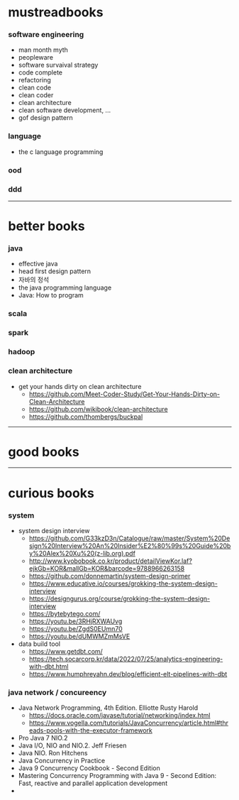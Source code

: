 # mustreadbooks

### software engineering
- man month myth
- peopleware
- software survaival strategy
- code complete
- refactoring
- clean code
- clean coder
- clean architecture
- clean software development, ...
- gof design pattern

### language
- the c language programming

### ood

### ddd

---

# better books

### java
- effective java
- head first design pattern
- 자바의 정석
- the java programming language
- Java: How to program

### scala

### spark

### hadoop


### clean architecture
- get your hands dirty on clean architecture
  - https://github.com/Meet-Coder-Study/Get-Your-Hands-Dirty-on-Clean-Architecture
  - https://github.com/wikibook/clean-architecture
  - https://github.com/thombergs/buckpal


---

# good books

---

# curious books

### system
- system design interview
  - https://github.com/G33kzD3n/Catalogue/raw/master/System%20Design%20Interview%20An%20Insider%E2%80%99s%20Guide%20by%20Alex%20Xu%20(z-lib.org).pdf
  - http://www.kyobobook.co.kr/product/detailViewKor.laf?ejkGb=KOR&mallGb=KOR&barcode=9788966263158
  - https://github.com/donnemartin/system-design-primer
  - https://www.educative.io/courses/grokking-the-system-design-interview
  - https://designgurus.org/course/grokking-the-system-design-interview
  - https://bytebytego.com/
  - https://youtu.be/3RHjRXWAUvg
  - https://youtu.be/ZgdS0EUmn70
  - https://youtu.be/dUMWMZmMsVE
- data build tool
  - https://www.getdbt.com/
  - https://tech.socarcorp.kr/data/2022/07/25/analytics-engineering-with-dbt.html
  - https://www.humphreyahn.dev/blog/efficient-elt-pipelines-with-dbt

### java network / concureency
- Java Network Programming, 4th Edition. Elliotte Rusty Harold
  - https://docs.oracle.com/javase/tutorial/networking/index.html
  - https://www.vogella.com/tutorials/JavaConcurrency/article.html#threads-pools-with-the-executor-framework
- Pro Java 7 NIO.2
- Java I/O, NIO and NIO.2. Jeff Friesen
- Java NIO. Ron Hitchens
- Java Concurrency in Practice
- Java 9 Concurrency Cookbook - Second Edition
- Mastering Concurrency Programming with Java 9 - Second Edition: Fast, reactive and parallel application development
- 


